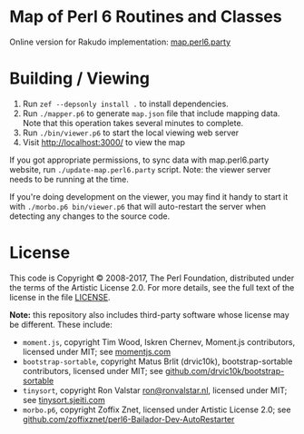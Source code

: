 # Map of Perl 6 Routines and Classes

Online version for Rakudo implementation:
    [map.perl6.party](https://map.perl6.party)

# Building / Viewing

1. Run `zef --depsonly install .` to install dependencies.
2. Run `./mapper.p6` to generate `map.json` file that include mapping data.
    Note that this operation takes several minutes to complete.
3. Run `./bin/viewer.p6` to start the local viewing web server
4. Visit [http://localhost:3000/](http://localhost:3000/) to view the map

If you got appropriate permissions, to sync data with map.perl6.party website,
run `./update-map.perl6.party` script. Note: the viewer server needs to be
running at the time.

If you're doing development on the viewer, you may find it handy to start
it with `./morbo.p6 bin/viewer.p6` that will auto-restart the server when
detecting any changes to the source code.

# License

This code is Copyright © 2008-2017, The Perl Foundation,
distributed under the terms of the Artistic License 2.0. For more details, see
the full text of the license in the file [LICENSE](LICENSE).

**Note:** this repository also includes third-party software whose license
may be different. These include:

- `moment.js`, copyright Tim Wood, Iskren Chernev, Moment.js
    contributors, licensed under MIT; see [momentjs.com](https://momentjs.com)
- `bootstrap-sortable`, copyright Matus Brlit (drvic10k),
    bootstrap-sortable contributors, licensed under MIT; see
    [github.com/drvic10k/bootstrap-sortable
    ](https://github.com/drvic10k/bootstrap-sortable)
- `tinysort`, copyright Ron Valstar <ron@ronvalstar.nl>, licensed under MIT; see
    [tinysort.sjeiti.com](http://tinysort.sjeiti.com/)
- `morbo.p6`, copyright Zoffix Znet, licensed under Artistic License 2.0;
    see [github.com/zoffixznet/perl6-Bailador-Dev-AutoRestarter
    ](https://github.com/zoffixznet/perl6-Bailador-Dev-AutoRestarter)
